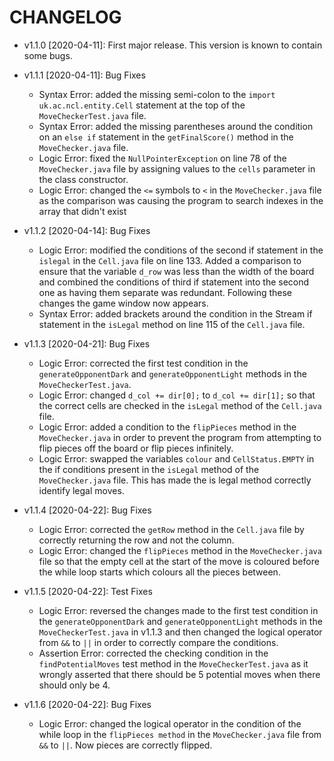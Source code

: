 # CHANGELOG

* v1.1.0 [2020-04-11]: First major release. This version is known to contain some bugs.

* v1.1.1 [2020-04-11]: Bug Fixes
    - Syntax Error: added the missing semi-colon to the `import uk.ac.ncl.entity.Cell` 
    statement at the top of the `MoveCheckerTest.java` file.
    - Syntax Error: added the missing parentheses around the condition on an `else if`
    statement in the `getFinalScore()` method in the `MoveChecker.java` file.
    - Logic Error: fixed the `NullPointerException` on line 78 of the `MoveChecker.java`
    file by assigning values to the `cells` parameter in the class constructor.
    - Logic Error: changed the `<=` symbols to `<` in the `MoveChecker.java` file as the
    comparison was causing the program to search indexes in the array that didn't exist

* v1.1.2 [2020-04-14]: Bug Fixes
    - Logic Error: modified the conditions of the second if statement in the `islegal`
    in the `Cell.java` file on line 133. Added a comparison to ensure that the 
    variable `d_row` was less than the width of the board and combined the conditions of
    third if statement into the second one as having them separate was redundant. Following
    these changes the game window now appears.
    - Syntax Error: added brackets around the condition in the Stream if statement in the
    `isLegal` method on line 115 of the `Cell.java` file.

* v1.1.3 [2020-04-21]: Bug Fixes
    - Logic Error: corrected the first test condition in the `generateOpponentDark` and 
    `generateOpponentLight` methods in the `MoveCheckerTest.java`.
    - Logic Error: changed `d_col += dir[0];` to `d_col += dir[1];` so that the correct cells
    are checked in the `isLegal` method of the `Cell.java` file.
    - Logic Error: added a condition to the `flipPieces` method in the `MoveChecker.java`
    in order to prevent the program from attempting to flip pieces off the board or flip
    pieces infinitely.
    - Logic Error: swapped the variables `colour` and `CellStatus.EMPTY` in the if conditions
    present in the `isLegal` method of the `MoveChecker.java` file. This has made the is legal method
    correctly identify  legal moves.
    
* v1.1.4 [2020-04-22]: Bug Fixes
    - Logic Error: corrected the `getRow` method in the `Cell.java` file by correctly returning the 
    row and not the column.
    - Logic Error: changed the `flipPieces` method in the `MoveChecker.java` file so that the empty cell at the start of the move is
    coloured before the while loop starts which colours all the pieces between. 
    
* v1.1.5 [2020-04-22]: Test Fixes
    - Logic Error: reversed the changes made to the first test condition in the 
    `generateOpponentDark` and `generateOpponentLight` methods in the `MoveCheckerTest.java` in v1.1.3 and then
    changed the logical operator from `&&` to `||` in order to correctly compare the conditions.
    - Assertion Error: corrected the checking condition in the `findPotentialMoves` test method in the 
    `MoveCheckerTest.java` as it wrongly asserted that there should be 5 potential moves when there should 
    only be 4.
    
* v1.1.6 [2020-04-22]: Bug Fixes
    - Logic Error: changed the logical operator in the condition of the while loop in the
    `flipPieces method` in the `MoveChecker.java` file from `&&` to `||`. Now pieces are correctly flipped.    